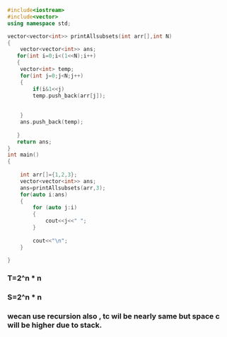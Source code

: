 

```C++
#include<iostream>
#include<vector>
using namespace std;

vector<vector<int>> printAllsubsets(int arr[],int N)
{   
    vector<vector<int>> ans;
   for(int i=0;i<(1<<N);i++)
   {
    vector<int> temp;
    for(int j=0;j<N;j++)
    {
        if(i&1<<j)
        temp.push_back(arr[j]);
           
       
    }
    ans.push_back(temp);
    
   }
   return ans;
}
int main()
{   
   
    int arr[]={1,2,3};
    vector<vector<int>> ans;
    ans=printAllsubsets(arr,3);
    for(auto i:ans)
    {
        for (auto j:i)
        {
            cout<<j<<" ";
        }
        
        cout<<"\n";
    }

}

```

### T=2^n * n
### S=2^n * n
### wecan use recursion also , tc wil be nearly same but space c will be higher due to stack.